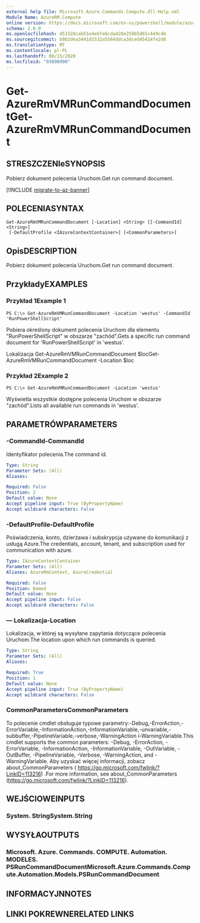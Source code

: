 ```yaml
---
external help file: Microsoft.Azure.Commands.Compute.dll-Help.xml
Module Name: AzureRM.Compute
online version: https://docs.microsoft.com/en-us/powershell/module/azurerm.compute/get-azurermvmruncommanddocument
schema: 2.0.0
ms.openlocfilehash: d51528cab51e4e6fe6cda428e25965d65c449c4b
ms.sourcegitcommit: b9b2dea3441d1532a5564ddca3dced45424fe2d6
ms.translationtype: MT
ms.contentlocale: pl-PL
ms.lasthandoff: 08/15/2020
ms.locfileid: "93898990"
---
```

# <span data-ttu-id="20299-101">Get-AzureRmVMRunCommandDocument</span><span class="sxs-lookup"><span data-stu-id="20299-101">Get-AzureRmVMRunCommandDocument</span></span>

## <span data-ttu-id="20299-102">STRESZCZENIe</span><span class="sxs-lookup"><span data-stu-id="20299-102">SYNOPSIS</span></span>
<span data-ttu-id="20299-103">Pobierz dokument polecenia Uruchom.</span><span class="sxs-lookup"><span data-stu-id="20299-103">Get run command document.</span></span>

[!INCLUDE [migrate-to-az-banner](../../includes/migrate-to-az-banner.md)]

## <span data-ttu-id="20299-104">POLECENIA</span><span class="sxs-lookup"><span data-stu-id="20299-104">SYNTAX</span></span>

```
Get-AzureRmVMRunCommandDocument [-Location] <String> [[-CommandId] <String>]
 [-DefaultProfile <IAzureContextContainer>] [<CommonParameters>]
```

## <span data-ttu-id="20299-105">Opis</span><span class="sxs-lookup"><span data-stu-id="20299-105">DESCRIPTION</span></span>
<span data-ttu-id="20299-106">Pobierz dokument polecenia Uruchom.</span><span class="sxs-lookup"><span data-stu-id="20299-106">Get run command document.</span></span>

## <span data-ttu-id="20299-107">Przykłady</span><span class="sxs-lookup"><span data-stu-id="20299-107">EXAMPLES</span></span>

### <span data-ttu-id="20299-108">Przykład 1</span><span class="sxs-lookup"><span data-stu-id="20299-108">Example 1</span></span>
```
PS C:\> Get-AzureRmVMRunCommandDocument -Location 'westus' -CommandId 'RunPowerShellScript'
```

<span data-ttu-id="20299-109">Pobiera określony dokument polecenia Uruchom dla elementu "RunPowerShellScript" w obszarze "zachód".</span><span class="sxs-lookup"><span data-stu-id="20299-109">Gets a specific run command document for 'RunPowerShellScript' in 'westus'.</span></span>


<span data-ttu-id="20299-110">Lokalizacja Get-AzureRmVMRunCommandDocument $loc</span><span class="sxs-lookup"><span data-stu-id="20299-110">Get-AzureRmVMRunCommandDocument -Location $loc</span></span>

### <span data-ttu-id="20299-111">Przykład 2</span><span class="sxs-lookup"><span data-stu-id="20299-111">Example 2</span></span>
```
PS C:\> Get-AzureRmVMRunCommandDocument -Location 'westus'
```

<span data-ttu-id="20299-112">Wyświetla wszystkie dostępne polecenia Uruchom w obszarze "zachód".</span><span class="sxs-lookup"><span data-stu-id="20299-112">Lists all available run commands in 'westus'.</span></span>

## <span data-ttu-id="20299-113">PARAMETRÓW</span><span class="sxs-lookup"><span data-stu-id="20299-113">PARAMETERS</span></span>

### <span data-ttu-id="20299-114">-CommandId</span><span class="sxs-lookup"><span data-stu-id="20299-114">-CommandId</span></span>
<span data-ttu-id="20299-115">Identyfikator polecenia.</span><span class="sxs-lookup"><span data-stu-id="20299-115">The command id.</span></span>

```yaml
Type: String
Parameter Sets: (All)
Aliases: 

Required: False
Position: 2
Default value: None
Accept pipeline input: True (ByPropertyName)
Accept wildcard characters: False
```

### <span data-ttu-id="20299-116">-DefaultProfile</span><span class="sxs-lookup"><span data-stu-id="20299-116">-DefaultProfile</span></span>
<span data-ttu-id="20299-117">Poświadczenia, konto, dzierżawa i subskrypcja używane do komunikacji z usługą Azure.</span><span class="sxs-lookup"><span data-stu-id="20299-117">The credentials, account, tenant, and subscription used for communication with azure.</span></span>

```yaml
Type: IAzureContextContainer
Parameter Sets: (All)
Aliases: AzureRmContext, AzureCredential

Required: False
Position: Named
Default value: None
Accept pipeline input: False
Accept wildcard characters: False
```

### <span data-ttu-id="20299-118">— Lokalizacja</span><span class="sxs-lookup"><span data-stu-id="20299-118">-Location</span></span>
<span data-ttu-id="20299-119">Lokalizacja, w której są wysyłane zapytania dotyczące polecenia Uruchom.</span><span class="sxs-lookup"><span data-stu-id="20299-119">The location upon which run commands is queried.</span></span>

```yaml
Type: String
Parameter Sets: (All)
Aliases: 

Required: True
Position: 1
Default value: None
Accept pipeline input: True (ByPropertyName)
Accept wildcard characters: False
```

### <span data-ttu-id="20299-120">CommonParameters</span><span class="sxs-lookup"><span data-stu-id="20299-120">CommonParameters</span></span>
<span data-ttu-id="20299-121">To polecenie cmdlet obsługuje typowe parametry:-Debug,-ErrorAction,-ErrorVariable,-InformationAction,-InformationVariable,-unvariable,-subbuffer,-PipelineVariable,-verbose,-WarningAction i-WarningVariable.</span><span class="sxs-lookup"><span data-stu-id="20299-121">This cmdlet supports the common parameters: -Debug, -ErrorAction, -ErrorVariable, -InformationAction, -InformationVariable, -OutVariable, -OutBuffer, -PipelineVariable, -Verbose, -WarningAction, and -WarningVariable.</span></span> <span data-ttu-id="20299-122">Aby uzyskać więcej informacji, zobacz about_CommonParameters ( https://go.microsoft.com/fwlink/?LinkID=113216) .</span><span class="sxs-lookup"><span data-stu-id="20299-122">For more information, see about_CommonParameters (https://go.microsoft.com/fwlink/?LinkID=113216).</span></span>

## <span data-ttu-id="20299-123">WEJŚCIOWE</span><span class="sxs-lookup"><span data-stu-id="20299-123">INPUTS</span></span>

### <span data-ttu-id="20299-124">System. String</span><span class="sxs-lookup"><span data-stu-id="20299-124">System.String</span></span>

## <span data-ttu-id="20299-125">WYSYŁA</span><span class="sxs-lookup"><span data-stu-id="20299-125">OUTPUTS</span></span>

### <span data-ttu-id="20299-126">Microsoft. Azure. Commands. COMPUTE. Automation. MODELES. PSRunCommandDocument</span><span class="sxs-lookup"><span data-stu-id="20299-126">Microsoft.Azure.Commands.Compute.Automation.Models.PSRunCommandDocument</span></span>

## <span data-ttu-id="20299-127">INFORMACYJN</span><span class="sxs-lookup"><span data-stu-id="20299-127">NOTES</span></span>

## <span data-ttu-id="20299-128">LINKI POKREWNE</span><span class="sxs-lookup"><span data-stu-id="20299-128">RELATED LINKS</span></span>

